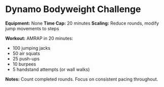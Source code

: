 # Dynamo Bodyweight Challenge

**Equipment:** None
**Time Cap:** 20 minutes
**Scaling:** Reduce rounds, modify jump movements to steps

**Workout:**
AMRAP in 20 minutes:
- 100 jumping jacks
- 50 air squats
- 25 push-ups
- 10 burpees
- 5 handstand attempts (or wall walks)

**Notes:** Count completed rounds. Focus on consistent pacing throughout.